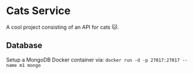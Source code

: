 # Cats Service

A cool project consisting of an API for cats 🐱.

## Database

Setup a MongoDB Docker container via: `docker run -d -p 27017:27017 --name m1 mongo`
